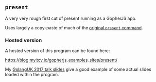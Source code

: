 ## `present`

A very very rough first cut of present running as a GopherJS app.

Uses largely a copy-paste of much of the [original `present` command](https://godoc.org/golang.org/x/tools/cmd/present).

### Hosted version

A hosted version of this program can be found here:

https://blog.myitcv.io/gopherjs_examples_sites/present/

My [GolangUK 2017 talk
slides](https://blog.myitcv.io/gopherjs_examples_sites/present/?url=https://raw.githubusercontent.com/myitcv/x/master/react/_talks/2017/golang_uk.slide&hideAddressBar=true)
give a good example of some actual slides loaded within the program.
